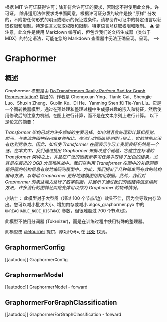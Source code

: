 <!--版权所有 2022 年 HuggingFace 团队和 Microsoft。保留所有权利。-->
根据 MIT 许可证获得许可；除非符合许可证的要求，否则您不得使用此文件。许可证。
除非适用法律要求或书面同意，根据许可证分发的软件是按 "原样" 分发的，不附带任何形式的明示或暗示的保证或条件。请参阅许可证中的特定语言以获取权限和限制。特定语言以获取权限和限制。特定语言以获取权限和限制。
⚠️ 请注意，此文件是使用 Markdown 编写的，但包含我们的文档生成器（类似于 MDX）的特定语法，可能在您的 Markdown 查看器中无法正确呈现。呈现。
-->
# Graphormer

## 概述

Graphormer 模型是由 [Do Transformers Really Perform Bad for Graph Representation?](https://arxiv.org/abs/2106.05234) 提出的，作者是 Chengxuan Ying、Tianle Cai、Shengjie Luo、Shuxin Zheng、Guolin Ke、Di He、Yanming Shen 和 Tie-Yan Liu。它是一个图转换器模型，通过在预处理和整理过程中生成感兴趣的嵌入和特征，然后使用修改后的注意力机制，在图上进行计算，而不是在文本序列上进行计算。
以下是论文的摘要：

*Transformer 架构已成为许多领域的主要选择，如自然语言处理和计算机视觉。然而，与主流的图神经网络变体相比，在流行的图级预测排行榜上，它的性能还没有达到竞争力。因此，如何使 Transformer 在图表示学习上表现良好仍然是一个谜。在本文中，我们通过提出 Graphormer 来解决这个谜题，它建立在标准的 Transformer 架构之上，并且在广泛的图表示学习任务中取得了出色的结果，尤其是在最近的 OGB 大规模挑战中。我们在利用 Transformer 在图中的关键洞察是将图的结构信息有效地编码到模型中。为此，我们提出了几种简单而有效的结构编码方法，以帮助 Graphormer 更好地建模图结构化数据。此外，我们对 Graphormer 的表达能力进行了数学刻画，并展示了通过我们的图结构信息编码方法，许多流行的图神经网络变体可以作为 Graphormer 的特殊情况。*

小贴士：
此模型对于大型图（超过 100 个节点/边）效果不佳，因为会导致内存溢出。您可以减小批次大小、增加内存或减小 algos_graphormer.pyx 中的 `UNREACHABLE_NODE_DISTANCE` 参数，但很难超过 700 个节点/边。

此模型不使用分词器 (Tokenizer)，而是在训练过程中使用特殊的整理器。

此模型由 [clefourrier](https://huggingface.co/clefourrier) 提供。原始代码可在 [此处](https://github.com/microsoft/Graphormer) 找到。


## GraphormerConfig

[[autodoc]] GraphormerConfig


## GraphormerModel

[[autodoc]] GraphormerModel
    - forward


## GraphormerForGraphClassification

[[autodoc]] GraphormerForGraphClassification
    - forward